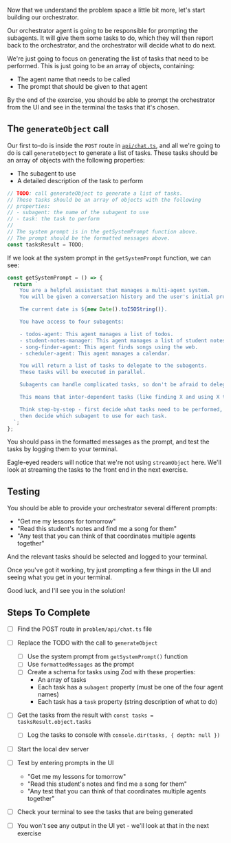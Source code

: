 Now that we understand the problem space a little bit more, let's start building our orchestrator.

Our orchestrator agent is going to be responsible for prompting the subagents. It will give them some tasks to do, which they will then report back to the orchestrator, and the orchestrator will decide what to do next.

We're just going to focus on generating the list of tasks that need to be performed. This is just going to be an array of objects, containing:

- The agent name that needs to be called
- The prompt that should be given to that agent

By the end of the exercise, you should be able to prompt the orchestrator from the UI and see in the terminal the tasks that it's chosen.

## The `generateObject` call

Our first to-do is inside the `POST` route in [`api/chat.ts`](./api/chat.ts), and all we're going to do is call `generateObject` to generate a list of tasks. These tasks should be an array of objects with the following properties:

- The subagent to use
- A detailed description of the task to perform

```ts
// TODO: call generateObject to generate a list of tasks.
// These tasks should be an array of objects with the following
// properties:
// - subagent: the name of the subagent to use
// - task: the task to perform
//
// The system prompt is in the getSystemPrompt function above.
// The prompt should be the formatted messages above.
const tasksResult = TODO;
```

If we look at the system prompt in the `getSystemPrompt` function, we can see:

```ts
const getSystemPrompt = () => {
  return `
    You are a helpful assistant that manages a multi-agent system.
    You will be given a conversation history and the user's initial prompt.

    The current date is ${new Date().toISOString()}.

    You have access to four subagents:

    - todos-agent: This agent manages a list of todos.
    - student-notes-manager: This agent manages a list of student notes.
    - song-finder-agent: This agent finds songs using the web.
    - scheduler-agent: This agent manages a calendar.

    You will return a list of tasks to delegate to the subagents.
    These tasks will be executed in parallel.

    Subagents can handle complicated tasks, so don't be afraid to delegate large tasks to them.

    This means that inter-dependent tasks (like finding X and using X to create Y) should be split into two tasks.

    Think step-by-step - first decide what tasks need to be performed,
    then decide which subagent to use for each task.
  `;
};
```

You should pass in the formatted messages as the prompt, and test the tasks by logging them to your terminal.

Eagle-eyed readers will notice that we're not using `streamObject` here. We'll look at streaming the tasks to the front end in the next exercise.

## Testing

You should be able to provide your orchestrator several different prompts:

- "Get me my lessons for tomorrow"
- "Read this student's notes and find me a song for them"
- "Any test that you can think of that coordinates multiple agents together"

And the relevant tasks should be selected and logged to your terminal.

Once you've got it working, try just prompting a few things in the UI and seeing what you get in your terminal.

Good luck, and I'll see you in the solution!

## Steps To Complete

- [ ] Find the POST route in `problem/api/chat.ts` file

- [ ] Replace the TODO with the call to `generateObject`
  - [ ] Use the system prompt from `getSystemPrompt()` function
  - [ ] Use `formattedMessages` as the prompt
  - [ ] Create a schema for tasks using Zod with these properties:
    - An array of tasks
    - Each task has a `subagent` property (must be one of the four agent names)
    - Each task has a `task` property (string description of what to do)

- [ ] Get the tasks from the result with `const tasks = tasksResult.object.tasks`
  - [ ] Log the tasks to console with `console.dir(tasks, { depth: null })`

- [ ] Start the local dev server

- [ ] Test by entering prompts in the UI
  - "Get me my lessons for tomorrow"
  - "Read this student's notes and find me a song for them"
  - "Any test that you can think of that coordinates multiple agents together"

- [ ] Check your terminal to see the tasks that are being generated

- [ ] You won't see any output in the UI yet - we'll look at that in the next exercise
